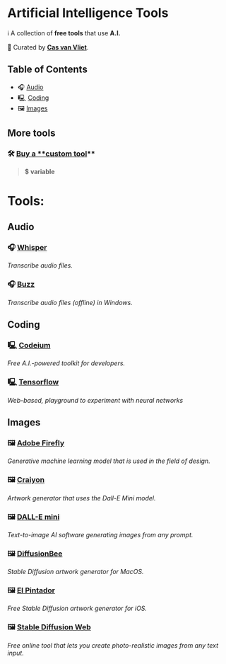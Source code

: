 # Artificial Intelligence Tools

ℹ️ A collection of **free tools** that use **A.I.**

👀 Curated by [**Cas van Vliet**](https://casvanvliet.substack.com).

## Table of Contents

- 🎧 [Audio](#audio)
- 🖳 [Coding](#coding)
- 🖼 [Images](#images)

## More tools

### 🛠️ [Buy a **custom tool](mailto:workcommunication@duck.com)**
> 💲 **variable**

# Tools:

## Audio

### 🎧 [Whisper](https://replicate.com/openai/whisper)

*Transcribe audio files.*

### 🎧 [Buzz](https://github.com/chidiwilliams/buzz/releases)

*Transcribe audio files (offline) in Windows.*

## Coding

### 🖳 [Codeium](https://codeium.com/)

*Free A.I.-powered toolkit for developers.*

### 🖳 [Tensorflow](https://playground.tensorflow.org/)

*Web-based, playground to experiment with neural networks*

## Images

### 🖼 [Adobe Firefly](https://www.adobe.com/sensei/generative-ai/firefly.html)

*Generative machine learning model that is used in the field of design.*

### 🖼 [Craiyon](https://www.craiyon.com/)

*Artwork generator that uses the Dall-E Mini model.*

### 🖼 [DALL-E mini](https://dallemini.com/)

*Text-to-image AI software generating images from any prompt.*

### 🖼 [DiffusionBee](https://diffusionbee.com/)

*Stable Diffusion artwork generator for MacOS.*

### 🖼 [El Pintador](https://apps.apple.com/us/app/el-pintador/)

*Free Stable Diffusion artwork generator for iOS.*

### 🖼 [Stable Diffusion Web](https://stablediffusionweb.com/)

*Free online tool that lets you create photo-realistic images from any text input.*
